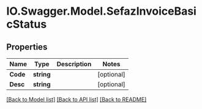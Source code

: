 # IO.Swagger.Model.SefazInvoiceBasicStatus
## Properties

Name | Type | Description | Notes
------------ | ------------- | ------------- | -------------
**Code** | **string** |  | [optional] 
**Desc** | **string** |  | [optional] 

[[Back to Model list]](../README.md#documentation-for-models) [[Back to API list]](../README.md#documentation-for-api-endpoints) [[Back to README]](../README.md)

